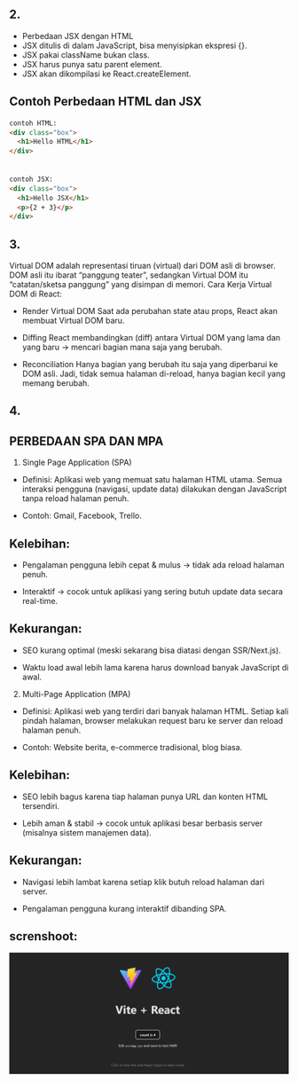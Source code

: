 ## 2.
- Perbedaan JSX dengan HTML
- JSX ditulis di dalam JavaScript, bisa menyisipkan ekspresi {}.
- JSX pakai className bukan class.
- JSX harus punya satu parent element.
- JSX akan dikompilasi ke React.createElement.


##  Contoh Perbedaan HTML dan JSX

```html
contoh HTML:
<div class="box">
  <h1>Hello HTML</h1>
</div>


contoh JSX:
<div class="box">
  <h1>Hello JSX</h1>
  <p>{2 + 3}</p>
</div>
```

## 3.
Virtual DOM adalah representasi tiruan (virtual) dari DOM asli di browser.
DOM asli itu ibarat “panggung teater”, sedangkan Virtual DOM itu “catatan/sketsa panggung” yang disimpan di memori.
Cara Kerja Virtual DOM di React:

- Render Virtual DOM
Saat ada perubahan state atau props, React akan membuat Virtual DOM baru.

- Diffing
React membandingkan (diff) antara Virtual DOM yang lama dan yang baru → mencari bagian mana saja yang berubah.

- Reconciliation
Hanya bagian yang berubah itu saja yang diperbarui ke DOM asli.
Jadi, tidak semua halaman di-reload, hanya bagian kecil yang memang berubah.

## 4.
## PERBEDAAN SPA DAN MPA
1. Single Page Application (SPA)

- Definisi: Aplikasi web yang memuat satu halaman HTML utama.
Semua interaksi pengguna (navigasi, update data) dilakukan dengan JavaScript tanpa reload halaman penuh.

- Contoh: Gmail, Facebook, Trello.

## Kelebihan:

- Pengalaman pengguna lebih cepat & mulus → tidak ada reload halaman penuh.

- Interaktif → cocok untuk aplikasi yang sering butuh update data secara real-time.

## Kekurangan:

- SEO kurang optimal (meski sekarang bisa diatasi dengan SSR/Next.js).

- Waktu load awal lebih lama karena harus download banyak JavaScript di awal.

2. Multi-Page Application (MPA)

- Definisi: Aplikasi web yang terdiri dari banyak halaman HTML.
Setiap kali pindah halaman, browser melakukan request baru ke server dan reload halaman penuh.

- Contoh: Website berita, e-commerce tradisional, blog biasa.

## Kelebihan:

- SEO lebih bagus karena tiap halaman punya URL dan konten HTML tersendiri.

- Lebih aman & stabil → cocok untuk aplikasi besar berbasis server (misalnya sistem manajemen data).

## Kekurangan:

- Navigasi lebih lambat karena setiap klik butuh reload halaman dari server.

- Pengalaman pengguna kurang interaktif dibanding SPA.

## screnshoot:


![alt text](<Screenshot 2025-10-01 204754.png>)